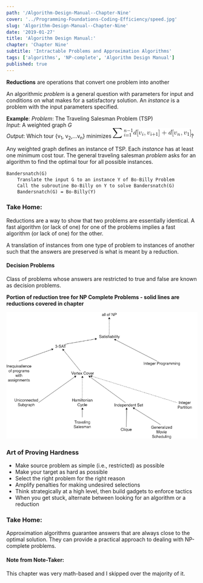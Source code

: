 ```yaml
---
path: '/Algorithm-Design-Manual--Chapter-Nine'
cover: '../Programming-Foundations-Coding-Efficiency/speed.jpg'
slug: 'Algorithm-Design-Manual--Chapter-Nine'
date: '2019-01-27'
title: 'Algorithm Design Manual:'
chapter: 'Chapter Nine'
subtitle: 'Intractable Problems and Approximation Algorithms'
tags: ['algorithms', 'NP-complete', 'Algorithm Design Manual']
published: true
---
```


**Reductions** are operations that convert one problem into another

An algorithmic _problem_ is a general question with parameters for input and conditions on what makes for a satisfactory solution. An _instance_ is a problem with the input parameters specified.

**Example**:
_Problem_: The Traveling Salesman Problem (TSP)<br/>
_Input_: A weighted graph _G_<br/>
_Output_: Which tour {v<sub>1</sub>, v<sub>2</sub>,...v<sub>n</sub>} minimizes
![TSP.png](./TSP.png)?

Any weighted graph defines an instance of TSP. Each _instance_ has at least one minimum cost tour. The general traveling salesman _problem_ asks for an algorithm to find the optimal tour for all possible instances.

```
Bandersnatch(G)
    Translate the input G to an instance Y of Bo-Billy Problem
    Call the subroutine Bo-Billy on Y to solve Bandersnatch(G)
    Bandersnatch(G) = Bo-Billy(Y)
```

### Take Home:

Reductions are a way to show that two problems are essentially identical. A fast algorithm (or lack of one) for one of the problems implies a fast algorithm (or lack of one) for the other.

A translation of instances from one type of problem to instances of another such that the answers are preserved is what is meant by a reduction.

#### Decision Problems

Class of problems whose answers are restricted to true and false are known as decision problems.

**Portion of reduction tree for NP Complete Problems - solid lines are reductions covered in chapter**

![NP.ng](./NP.png)

### Art of Proving Hardness

- Make source problem as simple (i.e., restricted) as possible
- Make your target as hard as possible
- Select the right problem for the right reason
- Amplify penalties for making undesired selections
- Think strategically at a high level, then build gadgets to enforce tactics
- When you get stuck, alternate between looking for an algorithm or a reduction

### Take Home:

Approximation algorithms guarantee answers that are always close to the optimal solution. They can provide a practical approach to dealing with NP-complete problems.

#### Note from Note-Taker:

This chapter was very math-based and I skipped over the majority of it.
